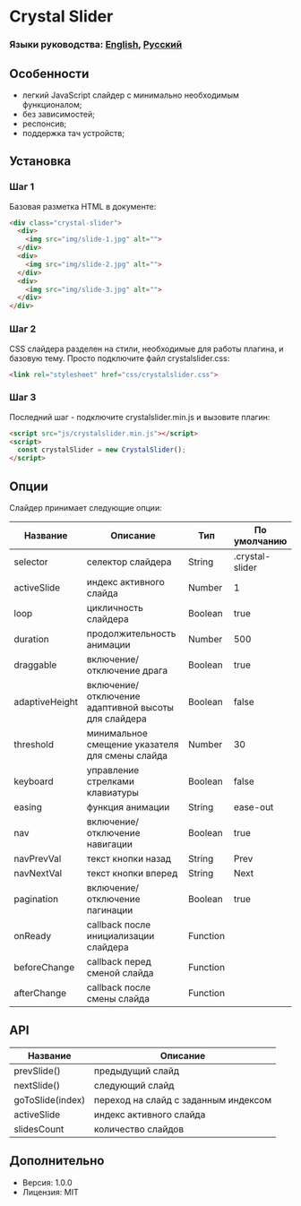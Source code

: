 # Crystal Slider

### Языки руководства: [English](README.md), [Русский](README.ru-Ru.md)

## Особенности

- легкий JavaScript слайдер с минимально необходимым функционалом;
- без зависимостей;
- респонсив;
- поддержка тач устройств;

## Установка

### Шаг 1

Базовая разметка HTML в документе:

```html
<div class="crystal-slider">
  <div>
    <img src="img/slide-1.jpg" alt="">
  </div>
  <div>
    <img src="img/slide-2.jpg" alt="">
  </div>
  <div>
    <img src="img/slide-3.jpg" alt="">
  </div>
</div>
```

### Шаг 2

CSS слайдера разделен на стили, необходимые для работы плагина, и базовую тему. Просто подключите файл crystalslider.css:

```html
<link rel="stylesheet" href="css/crystalslider.css">
```

### Шаг 3

Последний шаг - подключите crystalslider.min.js и вызовите плагин:

```html
<script src="js/crystalslider.min.js"></script>
<script>
  const crystalSlider = new CrystalSlider();
</script>
```

## Опции

Слайдер принимает следующие опции:

| Название | Описание | Тип | По умолчанию |
| ------ | ------ | ------ | ------ |
| selector | селектор слайдера | String | .crystal-slider |
| activeSlide | индекс активного слайда | Number | 1 |
| loop | цикличность слайдера | Boolean | true |
| duration | продолжительность анимации | Number | 500 |
| draggable | включение/отключение драга | Boolean | true |
| adaptiveHeight | включение/отключение адаптивной высоты для слайдера | Boolean | false |
| threshold | минимальное смещение указателя для смены слайда | Number | 30 |
| keyboard | управление стрелками клавиатуры | Boolean | false |
| easing | функция анимации | String | ease-out |
| nav | включение/отключение навигации | Boolean | true |
| navPrevVal | текст кнопки назад | String | Prev |
| navNextVal | текст кнопки вперед | String | Next |
| pagination | включение/отключение пагинации | Boolean | true |
| onReady | callback после инициализации слайдера | Function | |
| beforeChange | callback перед сменой слайда | Function | |
| afterChange | callback после смены слайда | Function | |

## API

| Название | Описание |
| ------ | ------ |
| prevSlide() | предыдущий слайд |
| nextSlide() | следующий слайд |
| goToSlide(index) | переход на слайд с заданным индексом |
| activeSlide | индекс активного слайда |
| slidesCount | количество слайдов |

## Дополнительно

- Версия: 1.0.0
- Лицензия: MIT
